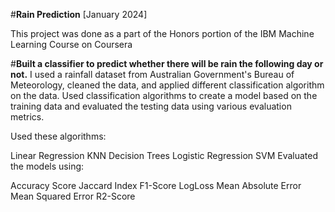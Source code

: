 #**Rain Prediction**
[January 2024]

This project was done as a part of the Honors portion of the IBM Machine Learning Course on Coursera

#**Built a classifier to predict whether there will be rain the following day or not.**
I used a rainfall dataset from Australian Government's Bureau of Meteorology, cleaned the data, and applied different classification algorithm on the data. Used classification algorithms to create a model based on the training data and evaluated the testing data using various evaluation metrics.

Used these algorithms:

Linear Regression
KNN
Decision Trees
Logistic Regression
SVM
Evaluated the models using:

Accuracy Score
Jaccard Index
F1-Score
LogLoss
Mean Absolute Error
Mean Squared Error
R2-Score
